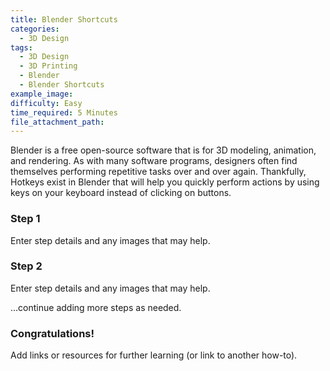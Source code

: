 ```yaml
---
title: Blender Shortcuts
categories:
  - 3D Design
tags:
  - 3D Design
  - 3D Printing
  - Blender
  - Blender Shortcuts
example_image:
difficulty: Easy
time_required: 5 Minutes
file_attachment_path:
---
```


Blender is a free open-source software that is for 3D modeling, animation, and rendering. As with many software programs, designers often find themselves performing repetitive tasks over and over again. Thankfully, Hotkeys exist in Blender that will help you quickly perform actions by using keys on your keyboard instead of clicking on buttons.&nbsp;

### Step 1

Enter step details and any images that may help.

### Step 2

Enter step details and any images that may help.

…continue adding more steps as needed.

### Congratulations\!

Add links or resources for further learning (or link to another how-to).
